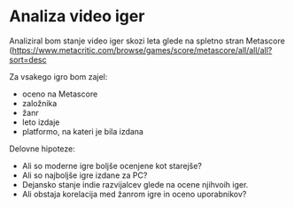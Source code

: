 # Analiza video iger

Analiziral bom stanje video iger skozi leta glede na spletno stran Metascore (https://www.metacritic.com/browse/games/score/metascore/all/all/all?sort=desc

Za vsakego igro bom zajel:
* oceno na Metascore
* založnika
* žanr
* leto izdaje
* platformo, na kateri je bila izdana

Delovne hipoteze:
* Ali so moderne igre boljše ocenjene kot starejše?
* Ali so najboljše igre izdane za PC?
* Dejansko stanje indie razvijalcev glede na ocene njihvoih iger.
* Ali obstaja korelacija med žanrom igre in oceno uporabnikov?
